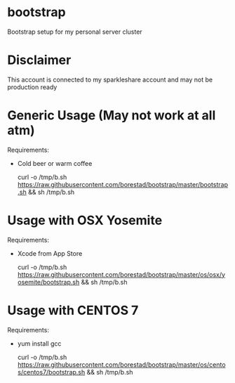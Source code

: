 # bootstrap
Bootstrap setup for my personal server cluster

# Disclaimer
This account is connected to my sparkleshare account and may not be production ready

# Generic Usage (May not work at all atm)
Requirements:
- Cold beer or warm coffee

    curl -o /tmp/b.sh https://raw.githubusercontent.com/borestad/bootstrap/master/bootstrap.sh && sh /tmp/b.sh

# Usage with OSX Yosemite
Requirements:
- Xcode from App Store

    curl -o /tmp/b.sh https://raw.githubusercontent.com/borestad/bootstrap/master/os/osx/yosemite/bootstrap.sh && sh /tmp/b.sh

# Usage with CENTOS 7
Requirements:
- yum install gcc

    curl -o /tmp/b.sh https://raw.githubusercontent.com/borestad/bootstrap/master/os/centos/centos7/bootstrap.sh && sh /tmp/b.sh

